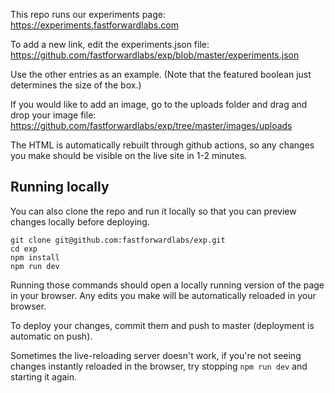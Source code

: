 This repo runs our experiments page: https://experiments.fastforwardlabs.com 

To add a new link, edit the experiments.json file: https://github.com/fastforwardlabs/exp/blob/master/experiments.json

Use the other entries as an example. (Note that the featured boolean just determines the size of the box.)

If you would like to add an image, go to the uploads folder and drag and drop your image file: https://github.com/fastforwardlabs/exp/tree/master/images/uploads

The HTML is automatically rebuilt through github actions, so any changes you make should be visible on the live site in 1-2 minutes.

## Running locally

You can also clone the repo and run it locally so that you can preview changes locally before deploying.

```
git clone git@github.com:fastforwardlabs/exp.git
cd exp
npm install
npm run dev
```

Running those commands should open a locally running version of the page in your browser. Any edits you make will be automatically reloaded in your browser.

To deploy your changes, commit them and push to master (deployment is automatic on push).

Sometimes the live-reloading server doesn't work, if you're not seeing changes instantly reloaded in the browser, try stopping `npm run dev` and starting it again.
